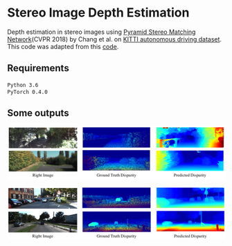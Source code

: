 # Stereo Image Depth Estimation

Depth estimation in stereo images using [Pyramid Stereo Matching Network](http://openaccess.thecvf.com/content_cvpr_2018/papers/Chang_Pyramid_Stereo_Matching_CVPR_2018_paper.pdf)(CVPR 2018) by Chang et al. on [KITTI autonomous driving dataset](http://www.cvlibs.net/datasets/kitti/eval_stereo_flow.php?benchmark=stereo). This code was adapted from this [code](https://github.com/JiaRenChang/PSMNet).

## Requirements
```
Python 3.6
PyTorch 0.4.0
```

## Some outputs

![Image](images/1.png)

![Image](images/2.png)
